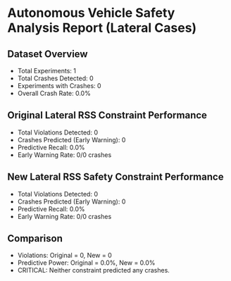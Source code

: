 
# Autonomous Vehicle Safety Analysis Report (Lateral Cases)

## Dataset Overview
- Total Experiments: 1
- Total Crashes Detected: 0
- Experiments with Crashes: 0
- Overall Crash Rate: 0.0%

## Original Lateral RSS Constraint Performance
- Total Violations Detected: 0
- Crashes Predicted (Early Warning): 0
- Predictive Recall: 0.0%
- Early Warning Rate: 0/0 crashes

## New Lateral RSS Safety Constraint Performance
- Total Violations Detected: 0
- Crashes Predicted (Early Warning): 0
- Predictive Recall: 0.0%
- Early Warning Rate: 0/0 crashes

## Comparison
- Violations: Original = 0, New = 0
- Predictive Power: Original = 0.0%, New = 0.0%
- CRITICAL: Neither constraint predicted any crashes.
